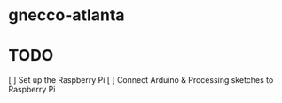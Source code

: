 # gnecco-atlanta

# TODO

[ ] Set up the Raspberry Pi
[ ] Connect Arduino & Processing sketches to Raspberry Pi
